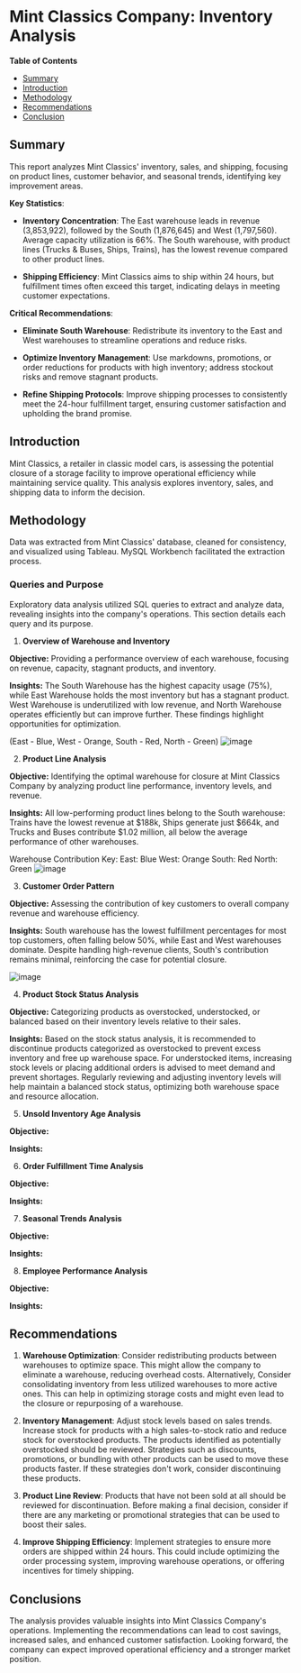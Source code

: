 # Mint Classics Company: Inventory Analysis

**Table of Contents**

- [Summary](#summary)
- [Introduction](#introduction)
- [Methodology](#methodology)
- [Recommendations](#recommendations)
- [Conclusion](#conclusion)

<a id="summary"></a>

## Summary

This report analyzes Mint Classics' inventory, sales, and shipping, focusing on product lines, customer behavior, and seasonal trends, identifying key improvement areas.

**Key Statistics**:

- **Inventory Concentration**: The East warehouse leads in revenue (3,853,922), followed by the South (1,876,645) and West (1,797,560). Average capacity utilization is 66%. The South warehouse, with product lines (Trucks & Buses, Ships, Trains), has the lowest revenue compared to other product lines.

- **Shipping Efficiency**: Mint Classics aims to ship within 24 hours, but fulfillment times often exceed this target, indicating delays in meeting customer expectations.

**Critical Recommendations**:

- **Eliminate South Warehouse**: Redistribute its inventory to the East and West warehouses to streamline operations and reduce risks.

- **Optimize Inventory Management**: Use markdowns, promotions, or order reductions for products with high inventory; address stockout risks and remove stagnant products.

- **Refine Shipping Protocols**: Improve shipping processes to consistently meet the 24-hour fulfillment target, ensuring customer satisfaction and upholding the brand promise.

<a id="introduction"></a>

## Introduction

Mint Classics, a retailer in classic model cars, is assessing the potential closure of a storage facility to improve operational efficiency while maintaining service quality. This analysis explores inventory, sales, and shipping data to inform the decision.

<a id="methodology"></a>

## Methodology

Data was extracted from Mint Classics' database, cleaned for consistency, and visualized using Tableau. MySQL Workbench facilitated the extraction process.

### Queries and Purpose

Exploratory data analysis utilized SQL queries to extract and analyze data, revealing insights into the company's operations. This section details each query and its purpose.

1. **Overview of Warehouse and Inventory**

**Objective:** Providing a performance overview of each warehouse, focusing on revenue, capacity, stagnant products, and inventory.

**Insights:** The South Warehouse has the highest capacity usage (75%), while East Warehouse holds the most inventory but has a stagnant product. West Warehouse is underutilized with low revenue, and North Warehouse operates efficiently but can improve further. These findings highlight opportunities for optimization.

(East - Blue, West - Orange, South - Red, North - Green)
![image](https://github.com/user-attachments/assets/7db351ce-7a4a-46fd-9c8a-f64afd3150de)


2. **Product Line Analysis**

**Objective:** Identifying the optimal warehouse for closure at Mint Classics Company by analyzing product line performance, inventory levels, and revenue.

**Insights:** All low-performing product lines belong to the South warehouse: Trains have the lowest revenue at $188k, Ships generate just $664k, and Trucks and Buses contribute $1.02 million, all below the average performance of other warehouses.

Warehouse Contribution Key:
East: Blue
West: Orange
South: Red
North: Green
![image](https://github.com/user-attachments/assets/5a01fdd7-2939-41f8-a586-e1ec508274c9)


3. **Customer Order Pattern**

**Objective:** Assessing the contribution of key customers to overall company revenue and warehouse efficiency.

**Insights:** South warehouse has the lowest fulfillment percentages for most top customers, often falling below 50%, while East and West warehouses dominate. Despite handling high-revenue clients, South's contribution remains minimal, reinforcing the case for potential closure.

![image](https://github.com/user-attachments/assets/fd22b37e-af4a-45e1-bf28-9b83598decbb)


4. **Product Stock Status Analysis**

**Objective:** Categorizing products as overstocked, understocked, or balanced based on their inventory levels relative to their sales.

**Insights:** Based on the stock status analysis, it is recommended to discontinue products categorized as overstocked to prevent excess inventory and free up warehouse space. For understocked items, increasing stock levels or placing additional orders is advised to meet demand and prevent shortages. Regularly reviewing and adjusting inventory levels will help maintain a balanced stock status, optimizing both warehouse space and resource allocation.

5. **Unsold Inventory Age Analysis**

**Objective:** 

**Insights:** 

6. **Order Fulfillment Time Analysis**

**Objective:** 

**Insights:** 

7. **Seasonal Trends Analysis**

**Objective:** 

**Insights:** 

8. **Employee Performance Analysis**

**Objective:** 

**Insights:** 
<a id="limitations-and-challenges"></a>


<a id="recommedations"></a>

## Recommendations

1. **Warehouse Optimization**: Consider redistributing products between warehouses to optimize space. This might allow the company to eliminate a warehouse, reducing overhead costs. Alternatively, Consider consolidating inventory from less utilized warehouses to more active ones. This can help in optimizing storage costs and might even lead to the closure or repurposing of a warehouse.

2. **Inventory Management**: Adjust stock levels based on sales trends. Increase stock for products with a high sales-to-stock ratio and reduce stock for overstocked products. The products identified as potentially overstocked should be reviewed. Strategies such as discounts, promotions, or bundling with other products can be used to move these products faster. If these strategies don't work, consider discontinuing these products.

3. **Product Line Review**: Products that have not been sold at all should be reviewed for discontinuation. Before making a final decision, consider if there are any marketing or promotional strategies that can be used to boost their sales.

4. **Improve Shipping Efficiency**: Implement strategies to ensure more orders are shipped within 24 hours. This could include optimizing the order processing system, improving warehouse operations, or offering incentives for timely shipping.

<a id="conclusion"></a>

## Conclusions

The analysis provides valuable insights into Mint Classics Company's operations. Implementing the recommendations can lead to cost savings, increased sales, and enhanced customer satisfaction. Looking forward, the company can expect improved operational efficiency and a stronger market position.
